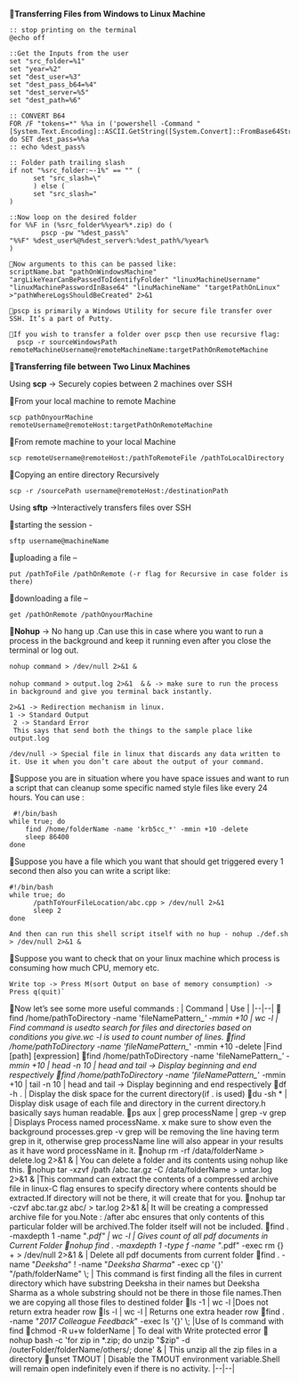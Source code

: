 ﻿**📌Transferring Files from Windows to Linux Machine**

    :: stop printing on the terminal
    @echo off
    
    ::Get the Inputs from the user
    set "src_folder=%1" 
    set "year=%2" 
    set "dest_user=%3" 
    set "dest_pass_b64=%4" 
    set "dest_server=%5" 
    set "dest_path=%6"
    
    :: CONVERT B64 
    FOR /F "tokens=*" %%a in ('powershell -Command "[System.Text.Encoding]::ASCII.GetString([System.Convert]::FromBase64String('%%dest_pass_b64%%'))"') do SET dest_pass=%%a 
    :: echo %dest_pass%
    
    :: Folder path trailing slash 
    if not "%src_folder:~-1%" == "" ( 
          set "src_slash=\" 
          ) else ( 
          set "src_slash="
    )
    
    ::Now loop on the desired folder 
    for %%F in (%src_folder%%year%*.zip) do (
            pscp -pw "%dest_pass%" 
    "%%F" %dest_user%@%dest_server%:%dest_path%/%year%
    )
    
    📍Now arguments to this can be passed like:
    scriptName.bat "pathOnWindowsMachine" "argLikeYearCanBePassedToIdentifyFolder" "linuxMachineUsername" "linuxMachinePasswordInBase64" "linuMachineName" "targetPathOnLinux" >"pathWhereLogsShouldBeCreated" 2>&1
    
    📍pscp is primarily a Windows Utility for secure file transfer over SSH. It’s a part of Putty. 
    
    📍If you wish to transfer a folder over pscp then use recursive flag: 
      pscp -r sourceWindowsPath remoteMachineUsername@remoteMachineName:targetPathOnRemoteMachine

📌**Transferring file between Two Linux Machines** 

Using **scp** -> Securely copies between 2 machines over SSH

📍From your local machine to remote Machine 

    scp pathOnyourMachine remoteUsername@remoteHost:targetPathOnRemoteMachine

📍From remote machine to your local Machine 

    scp remoteUsername@remoteHost:/pathToRemoteFile /pathToLocalDirectory

📍Copying an entire directory Recursively 

    scp -r /sourcePath username@remoteHost:/destinationPath

Using **sftp** ->Interactively transfers files over SSH

📍starting the session - 

    sftp username@machineName 

📍uploading a file – 

    put /pathToFile /pathOnRemote (-r flag for Recursive in case folder is there) 

📍downloading a file – 

    get /pathOnRemote /pathOnyourMachine

📌**Nohup** -> No hang up .Can use this in case where you want to run a process in the background and keep it running even after you close the terminal or log out. 

    nohup command > /dev/null 2>&1 & 

`nohup command > output.log 2>&1 
&` 
`& -> make sure to run the process in background and give you terminal back instantly.` 

    2>&1 -> Redirection mechanism in linux. 
    1 -> Standard Output
     2 -> Standard Error 
     This says that send both the things to the sample place like output.log 

    /dev/null -> Special file in linux that discards any data written to it. Use it when you don’t care about the output of your command.

📌Suppose you are in situation where you have space issues and want to run a script that can cleanup some specific named style files like every 24 hours. You can use :

     #!/bin/bash
    while true; do 
        find /home/folderName -name 'krb5cc_*' -mmin +10 -delete 
        sleep 86400 
    done

📌Suppose you have a file which you want that should get triggered every 1 second then also you can write a script like: 

    #!/bin/bash
    while true; do
          /pathToYourFileLocation/abc.cpp > /dev/null 2>&1 
          sleep 2
    done
    
    And then can run this shell script itself with no hup - nohup ./def.sh > /dev/null 2>&1 &

📌Suppose you want to check that on your linux machine which process is consuming how much CPU, memory etc. 



    Write top -> Press M(sort Output on base of memory consumption) -> Press q(quit)`

📌Now let’s see some more useful commands : 
| Command | Use |
|--|--|
📍find /home/pathToDirectory -name 'fileNamePattern_*' -mmin +10 \| wc -l | Find command is usedto search for files and directories based on conditions you give.wc -l is used to count number of lines.
📍find /home/pathToDirectory -name 'fileNamePattern_*' -mmin +10 -delete |Find [path] [expression]
📍find /home/pathToDirectory -name 'fileNamePattern_*' -mmin +10 \| head -n 10 | head and tail -> Display beginning and end respectively
📍find /home/pathToDirectory -name 'fileNamePattern_*' -mmin +10 \| tail -n 10 | head and tail -> Display beginning and end respectively
📍df -h .  | Display the disk space for the current directory(if . is used) 
📍du -sh * | Display disk usage of each file and directory in the current directory.h basically says human readable. 
📍ps aux \| grep processName \| grep -v grep | Displays Process named processName. x make sure to show even the background processes.grep -v grep will be removing the line having term grep in it, otherwise grep processName line will also appear in your results as it have word processName in it. 
📍nohup rm -rf /data/folderName > delete.log 2>&1 & | You can delete a folder and its contents using nohup like this. 
📍nohup tar -xzvf /path /abc.tar.gz -C /data/folderName > untar.log 2>&1 &  |This command can extract the contents of a compressed archive file in linux-C flag ensures to specify directory where contents should be extracted.If directory will not be there, it will create that for you. 
📍nohup tar -czvf abc.tar.gz abc/ > tar.log 2>&1 &| It will be creating a compressed archive file for you.Note : \/after abc ensures that only contents of this particular folder will be archived.The folder itself will not be included. 
📍find . -maxdepth 1 -name "_.pdf" \| wc -l  | Gives count of all pdf documents in Current Folder 
📍nohup find . -maxdepth 1 -type f -name "_.pdf" -exec rm {} + > /dev/null 2>&1 & | Delete all pdf documents from current folder 
📍find . -name "_Deeksha_" ! -name "_Deeksha Sharma_" -exec cp '{}' "/path/folderName" \\; | This command is first finding all the files in current directory which have substring Deeksha in their names but Deeksha Sharma as a whole substring should not be there in those file names.Then we are copying all those files to destined folder 
📍ls -1 \| wc -l |Does not return extra header row 
📍ls -l \| wc -l | Returns one extra header row 
📍find . -name "_2017 Colleague Feedback_" -exec ls '{}' \\; |Use of ls command with find
📍chmod -R u+w folderName | To deal with Write protected error 
📍nohup bash -c 'for zip in *.zip; do unzip "$zip" -d /outerFolder/folderName/others/; done' & | This unzip all the zip files in a directory 
📍unset TMOUT | Disable the TMOUT environment variable.Shell will remain open indefinitely even if there is no activity.
|--|--|
   
   



 
 
